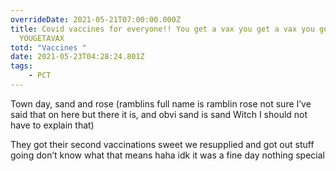 ```yaml
---
overrideDate: 2021-05-21T07:00:00.000Z
title: Covid vaccines for everyone!! You get a vax you get a vax you get a vax
  YOUGETAVAX
totd: "Vaccines "
date: 2021-05-23T04:28:24.801Z
tags: 
    - PCT
---
```

Town day, sand and rose (ramblins full name is ramblin rose not sure I’ve said that on here but there it is, and obvi sand is sand Witch I should not have to explain that) 



They got their second vaccinations sweet we resupplied and got out stuff going don’t know what that means haha idk it was a fine day nothing special